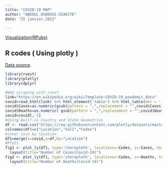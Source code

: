 ```yaml
---
title: "COVID-19 MAP"
author: "ABDOUL OUDOUSS DIAKITE"
date: "25 janvier,2022"

---
```


[Visualization(RPubs)](https://rpubs.com/AODiakite/mapcovid-19)

## R codes ( Using plotly ) 

[Data source](https://en.wikipedia.org/wiki/Template:COVID-19_pandemic_data).


```r
library(rvest)
library(plotly)
library(dplyr)

#Web scraping with rvest
link="https://en.wikipedia.org/wiki/Template:COVID-19_pandemic_data"
covid=read_html(link) %>% html_element('table') %>% html_table(dec = '.')
covid$Cases=as.numeric(gsub(pattern = ",",replacement = "",covid$Cases))
covid$Deaths=as.numeric( gsub(pattern = ",",replacement = "",covid$Deaths))
covid=covid[,-1]
#Using Built-in Country and State Geometries
df <- read.csv("https://raw.githubusercontent.com/plotly/datasets/master/2014_world_gdp_with_codes.csv")
colnames(df)=c("Location","Val1","Codes")
#inner join by location
df1=merge(x=covid,y=df,by="Location")
#Plots
fig1 <- plot_ly(df1, type='choropleth', locations=~Codes, z=~Cases, text=~Location, color=~Cases) %>% 
  layout(title="Number of Cases(Covid-19)")
fig2 <- plot_ly(df1, type='choropleth', locations=~Codes, z=~Deaths, text=~Location, color=~Deaths) %>% 
  layout(title="Number of Deaths(Covid-19)")
```
